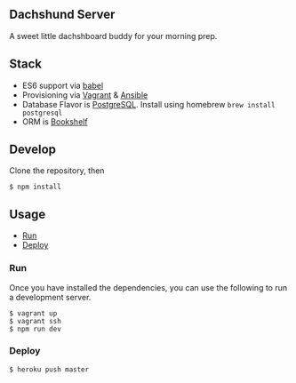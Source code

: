 ## Dachshund Server

A sweet little dachshboard buddy for your morning prep.

## Stack

- ES6 support via [babel](https://babeljs.io)
- Provisioning via [Vagrant](https://www.vagrantup.com/) & [Ansible](https://www.ansible.com/)
- Database Flavor is [PostgreSQL](https://www.postgresql.org/). Install using homebrew `brew install postgresql`
- ORM is [Bookshelf](http://bookshelfjs.org/)

## Develop

Clone the repository, then

```
$ npm install
```

## Usage

- [Run](#run)
- [Deploy](#deploy)

### Run

Once you have installed the dependencies, you can use the following to run a development server.

```
$ vagrant up
$ vagrant ssh
$ npm run dev
```

### Deploy

```
$ heroku push master
```
